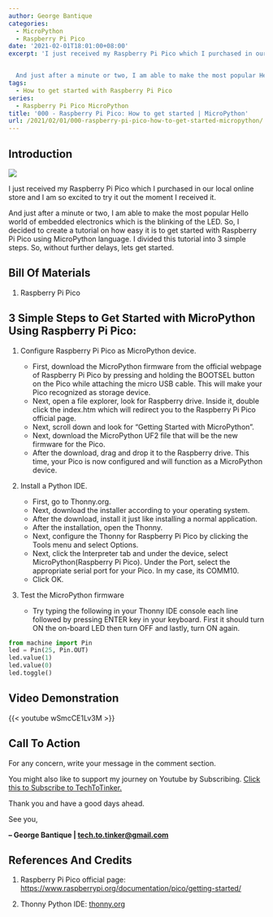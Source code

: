 ```yaml
---
author: George Bantique
categories:
  - MicroPython
  - Raspberry Pi Pico
date: '2021-02-01T18:01:00+08:00'
excerpt: 'I just received my Raspberry Pi Pico which I purchased in our local online store and I am so excited to try it out the moment I received it.


  And just after a minute or two, I am able to make the most popular Hello world of embedded electronics which is the blinking of the LED. So, I decided to create a tutorial on how easy it is to get started with Raspberry Pi Pico using MicroPython language. I divided this tutorial into 3 simple steps. So, without further delays, lets get started.'
tags:
  - How to get started with Raspberry Pi Pico
series:
  - Raspberry Pi Pico MicroPython
title: '000 - Raspberry Pi Pico: How to get started | MicroPython'
url: /2021/02/01/000-raspberry-pi-pico-how-to-get-started-micropython/
---
```


## **Introduction**

![](/images/000-pico-get-started-micropython.png)

I just received my Raspberry Pi Pico which I purchased in our local online store and I am so excited to try it out the moment I received it.

And just after a minute or two, I am able to make the most popular Hello world of embedded electronics which is the blinking of the LED. So, I decided to create a tutorial on how easy it is to get started with Raspberry Pi Pico using MicroPython language. I divided this tutorial into 3 simple steps. So, without further delays, lets get started.

## **Bill Of Materials**

1. Raspberry Pi Pico

## 3 Simple Steps to Get Started with MicroPython Using Raspberry Pi Pico:

1. Configure Raspberry Pi Pico as MicroPython device. 
    - First, download the MicroPython firmware from the official webpage of Raspberry Pi Pico by pressing and holding the BOOTSEL button on the Pico while attaching the micro USB cable. This will make your Pico recognized as storage device.
    - Next, open a file explorer, look for Raspberry drive. Inside it, double click the index.htm which will redirect you to the Raspberry Pi Pico official page.
    - Next, scroll down and look for “Getting Started with MicroPython”.
    - Next, download the MicroPython UF2 file that will be the new firmware for the Pico.
    - After the download, drag and drop it to the Raspberry drive. This time, your Pico is now configured and will function as a MicroPython device.
2. Install a Python IDE. 
    - First, go to Thonny.org.
    - Next, download the installer according to your operating system.
    - After the download, install it just like installing a normal application.
    - After the installation, open the Thonny.
    - Next, configure the Thonny for Raspberry Pi Pico by clicking the Tools menu and select Options.
    - Next, click the Interpreter tab and under the device, select MicroPython(Raspberry Pi Pico). Under the Port, select the appropriate serial port for your Pico. In my case, its COMM10.
    - Click OK.
3. Test the MicroPython firmware 
    
    
    - Try typing the following in your Thonny IDE console each line followed by pressing ENTER key in your keyboard. First it should turn ON the on-board LED then turn OFF and lastly, turn ON again.

```py { lineNos="true" wrap="true" }
from machine import Pin 
led = Pin(25, Pin.OUT)
led.value(1)
led.value(0)
led.toggle()
```

## **Video Demonstration**

{{< youtube wSmcCE1Lv3M >}}

## **Call To Action**

For any concern, write your message in the comment section.

You might also like to support my journey on Youtube by Subscribing. [Click this to Subscribe to TechToTinker.](https://www.youtube.com/c/TechToTinker?sub_confirmation=1)

Thank you and have a good days ahead.

See you,

**– George Bantique | tech.to.tinker@gmail.com**

## **References And Credits**

1. Raspberry Pi Pico official page:   
<https://www.raspberrypi.org/documentation/pico/getting-started/>  

2. Thonny Python IDE:
[thonny.org](http://thonny.org/)

